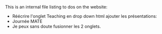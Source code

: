 This is an internal file listing to dos on the website:

- Réécrire l'onglet Teaching en drop down html ajouter les présentations: 
- Journée MATE
- Je peux sans doute fusionner les 2 onglets. 